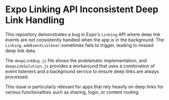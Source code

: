 # Expo Linking API Inconsistent Deep Link Handling

This repository demonstrates a bug in Expo's `Linking` API where deep link events are not consistently handled when the app is in the background.  The `Linking.addEventListener` sometimes fails to trigger, leading to missed deep link data.

The `deepLinkBug.js` file shows the problematic implementation, and `deepLinkSolution.js` provides a workaround that uses a combination of event listeners and a background service to ensure deep links are always processed.

This issue is particularly relevant for apps that rely heavily on deep links for various functionalities such as sharing, login, or content routing.